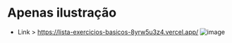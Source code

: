 # Apenas ilustração

- Link > https://lista-exercicios-basicos-8yrw5u3z4.vercel.app/
![image](https://github.com/user-attachments/assets/64132c29-211c-4b94-b2ac-28e26fa14755)
